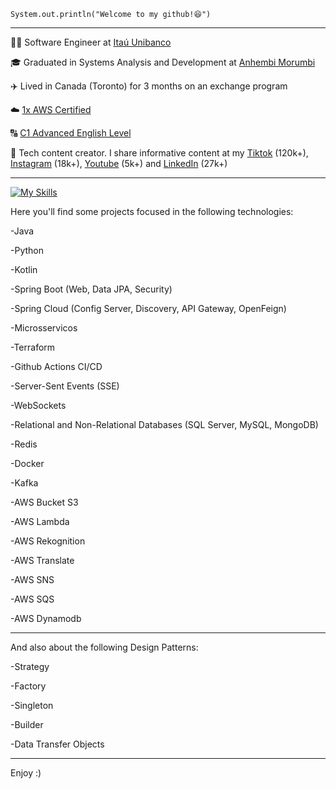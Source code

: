 
<code>System.out.println("Welcome to my github!😆")</code>
<hr>

<p>👨‍💻 Software Engineer at <a href="https://www.itau.com.br/" target="blank_">Itaú Unibanco</a></p>
<p>🎓 Graduated in Systems Analysis and Development at <a href="https://portal.anhembi.br/?gad_source=1&gclid=CjwKCAiApuCrBhAuEiwA8VJ6JiDseguF4XHpGJ1gHQAwfFJtjnb7r05FtNFFAayWa_aFYNKWyJLu0BoCi0MQAvD_BwE" target="blank_">Anhembi Morumbi</a></p>
<p>✈️ Lived in Canada (Toronto) for 3 months on an exchange program </a></p>
<p>☁️ <a href="https://www.credly.com/badges/db773eb9-df4c-41f1-a42a-b5b2cd08742e/linked_in_profile">1x AWS Certified</a></p>
<p>🔠 <a href="https://www.efset.org/cert/KjKPY3">C1 Advanced English Level</a></p>
<p>🎥 Tech content creator. I share informative content at my <a href="https://www.tiktok.com/@souzaa.dev" target="_blank">Tiktok</a> (120k+), <a href="https://www.instagram.com/souzaa.dev/" target="_blank">Instagram</a> (18k+), <a href="https://www.youtube.com/channel/UCyVjCn2LHImr0ZXL4BpOMug" target="_blank">Youtube</a> (5k+) and <a href="https://www.linkedin.com/in/vitor-souzaa/" target="_blank">LinkedIn</a> (27k+)</p>
<hr>

[![My Skills](https://skillicons.dev/icons?i=java,python,kotlin,spring,kafka,aws,redis,postgresql,mysql,docker,mongodb,terraform)](https://skillicons.dev)

Here you'll find some projects focused in the following technologies:
<p>-Java</p> 
<p>-Python</p> 
<p>-Kotlin</p> 
<p>-Spring Boot (Web, Data JPA, Security)</p>
<p>-Spring Cloud (Config Server, Discovery, API Gateway, OpenFeign)</p>
<p>-Microsservicos</p>
<p>-Terraform</p>
<p>-Github Actions CI/CD</p>
<p>-Server-Sent Events (SSE)</p>
<p>-WebSockets</p>
<p>-Relational and Non-Relational Databases (SQL Server, MySQL, MongoDB)</p>
<p>-Redis</p>
<p>-Docker</p>
<p>-Kafka</p>
<p>-AWS Bucket S3</p>
<p>-AWS Lambda</p>
<p>-AWS Rekognition</p>
<p>-AWS Translate</p>
<p>-AWS SNS</p>
<p>-AWS SQS</p>
<p>-AWS Dynamodb</p>

<hr>

And also about the following Design Patterns:
<p>-Strategy</p>
<p>-Factory</p>
<p>-Singleton</p>
<p>-Builder</p>
<p>-Data Transfer Objects</p>

<hr>

Enjoy :)


    

